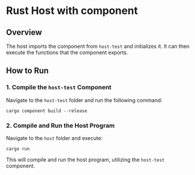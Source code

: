 # Rust Host with component

## Overview
The host imports the component from `host-test` and initializes it. It can then execute the functions that the component exports.

## How to Run

### 1. Compile the `host-test` Component
Navigate to the `host-test` folder and run the following command:

```
cargo component build --release
```

### 2. Compile and Run the Host Program
Navigate to the `host` folder and execute:

```
cargo run
```

This will compile and run the host program, utilizing the `host-test` component.

